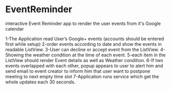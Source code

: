 # EventReminder
interactive Event Reminder app to render the user events from it's Google calendar

1-The Application read User’s Google+ events (accounts should be entered first while setup)
2-order events according to date and show the events in readable ListView.
3-User can decline or accept event from the ListView.
4-Showing the weather condition at the time of each event.
5-each item in the ListView should render Event details as well as Weather condition.
6-If two events overlapped with each other, popup appears to user to alert him and send email to
event creator to inform him that user want to postpone meeting to next empty time slot 
7-Application runs service which get the whole updates each 30 seconds.
